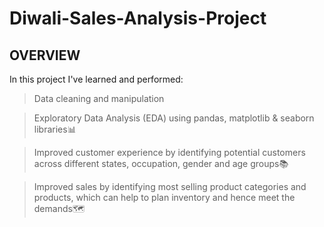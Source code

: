 # Diwali-Sales-Analysis-Project

## OVERVIEW

In this project I've learned and performed:
> Data cleaning and manipulation

> Exploratory Data Analysis (EDA) using pandas, matplotlib & seaborn libraries📊

> Improved customer experience by identifying potential customers across different states, occupation, gender and age groups📚

> Improved sales by identifying most selling product categories and products, which can help to plan inventory and hence meet the demands🗺️
